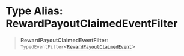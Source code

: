 # Type Alias: RewardPayoutClaimedEventFilter

> **RewardPayoutClaimedEventFilter**: `TypedEventFilter`\<[`RewardPayoutClaimedEvent`](RewardPayoutClaimedEvent.md)\>
